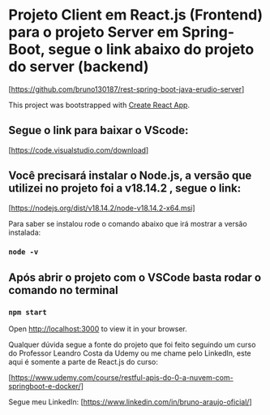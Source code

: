 # Projeto Client em React.js (Frontend) para o projeto Server em Spring-Boot, segue o link abaixo do projeto do server (backend)

[https://github.com/bruno130187/rest-spring-boot-java-erudio-server]

This project was bootstrapped with [Create React App](https://github.com/facebook/create-react-app).

## Segue o link para baixar o VScode:

[https://code.visualstudio.com/download]

## Você precisará instalar o Node.js, a versão que utilizei no projeto foi a v18.14.2 , segue o link:

[https://nodejs.org/dist/v18.14.2/node-v18.14.2-x64.msi]

Para saber se instalou rode o comando abaixo que irá mostrar a versão instalada:

### `node -v`

## Após abrir o projeto com o VSCode basta rodar o comando no terminal

### `npm start`

Open [http://localhost:3000](http://localhost:3000) to view it in your browser.

Qualquer dúvida segue a fonte do projeto que foi feito seguindo um curso do Professor Leandro Costa da Udemy ou me chame pelo LinkedIn, este aqui é somente a parte de React.js do curso:

[https://www.udemy.com/course/restful-apis-do-0-a-nuvem-com-springboot-e-docker/]

Segue meu LinkedIn: [https://www.linkedin.com/in/bruno-araujo-oficial/]

